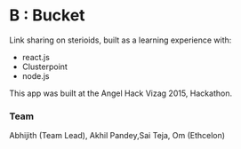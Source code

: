 B : Bucket
======
Link sharing on sterioids, built as a learning experience with: 

* react.js 
* Clusterpoint 
* node.js

This app was built at the Angel Hack Vizag 2015, Hackathon.

### Team
Abhijith (Team Lead), Akhil Pandey,Sai Teja, Om (Ethcelon)  

